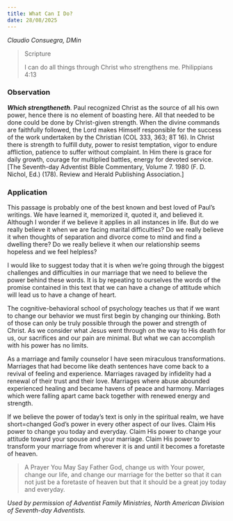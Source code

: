 ```yaml
---
title: What Can I Do?
date: 28/08/2025
---
```


_Claudio Consuegra, DMin_

> <p>Scripture</p>
> I can do all things through Christ who strengthens me. Philippians 4:13

### Observation

_**Which strengtheneth**_. Paul recognized Christ as the source of all his own power, hence there is no element of boasting here. All that needed to be done could be done by Christ-given strength. When the divine commands are faithfully followed, the Lord makes Himself responsible for the success of the work undertaken by the Christian (COL 333, 363; 8T 16). In Christ there is strength to fulfill duty, power to resist temptation, vigor to endure affliction, patience to suffer without complaint. In Him there is grace for daily growth, courage for multiplied battles, energy for devoted service. [The Seventh-day Adventist Bible Commentary, Volume 7. 1980 (F. D. Nichol, Ed.) (178). Review and Herald Publishing Association.]

### Application

This passage is probably one of the best known and best loved of Paul’s writings. We have learned it, memorized it, quoted it, and believed it. Although I wonder if we believe it applies in all instances in life. But do we really believe it when we are facing marital difficulties? Do we really believe it when thoughts of separation and divorce come to mind and find a dwelling there? Do we really believe it when our relationship seems hopeless and we feel helpless?

I would like to suggest today that it is when we’re going through the biggest challenges and difficulties in our marriage that we need to believe the power behind these words. It is by repeating to ourselves the words of the promise contained in this text that we can have a change of attitude which will lead us to have a change of heart.

The cognitive-behavioral school of psychology teaches us that if we want to change our behavior we must first begin by changing our thinking. Both of those can only be truly possible through the power and strength of Christ. As we consider what Jesus went through on the way to His death for us, our sacrifices and our pain are minimal. But what we can accomplish with his power has no limits.

As a marriage and family counselor I have seen miraculous transformations. Marriages that had become like death sentences have come back to a revival of feeling and experience. Marriages ravaged by infidelity had a renewal of their trust and their love. Marriages where abuse abounded experienced healing and became havens of peace and harmony. Marriages which were falling apart came back together with renewed energy and strength.

If we believe the power of today’s text is only in the spiritual realm, we have short=changed God’s power in every other aspect of our lives. Claim His power to change you today and everyday. Claim His power to change your attitude toward your spouse and your marriage. Claim His power to transform your marriage from wherever it is and until it becomes a foretaste of heaven.

> <callout>A Prayer You May Say</callout>
> Father God, change us with Your power, change our life, and change our marriage for the better so that it can not just be a foretaste of heaven but that it should be a great joy today and everyday.

_Used by permission of Adventist Family Ministries, North American Division of Seventh-day Adventists._